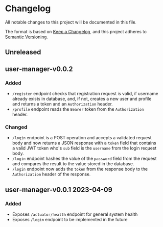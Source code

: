 # Changelog

All notable changes to this project will be documented in this file.

The format is based on [Keep a Changelog](https://keepachangelog.com/en/1.0.0/),
and this project adheres to
[Semantic Versioning](https://semver.org/spec/v2.0.0.html).

## Unreleased

## user-manager-v0.0.2

### Added

- `/register` endpoint checks that registration request is valid, if username
  already exists in database, and, if not, creates a new user and profile and
  returns a token and an `Authorization` header.
- `/profile` endpoint reads the `Bearer` token from the `Authorization` header.

### Changed

- `/login` endpoint is a POST operation and accepts a validated request body and
  now returns a JSON response with a `token` field that contains a valid JWT
  token who's `sub` field is the `username` from the login request body.
- `/login` endpoint hashes the value of the `password` field from the request
  and compares the result to the value stored in the database.
- `/login` endpoint now adds the `token` from the response body to the 
  `Authorization` header of the response.

## user-manager-v0.0.1 2023-04-09

### Added

- Exposes `/actuator/health` endpoint for general system health
- Exposes `/login` endpoint to be implemented in the future
